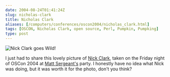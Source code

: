 ```yaml
--- 
date: 2004-08-24T01:41:24Z
slug: nicholas-clark
title: Nicholas Clark
aliases: [/computers/conferences/oscon2004/nicholas_clark.html]
tags: [OSCON, Nicholas Clark, open source, Perl, Pumpkin, Pumpking]
type: post
---
```


<img src="/2004/08/nicholas-clark/nicholas_on_the_rag.jpg" alt="Nick Clark goes Wild!"/>

<p>I just had to share this lovely picture of <a href="http://use.perl.org/~nicholas/journal" title="Nicholas Clark's use Perl Journal">Nick Clark</a>, taken on the Friday night of OSCon 2004 at <a href="http://use.perl.org/~matts/journal/" title="Matt Sergeant's use Perl Journal">Matt Sergeant's</a> party. I honestly have no idea what Nick was doing, but it was worth it for the photo, don't you think?</p>

